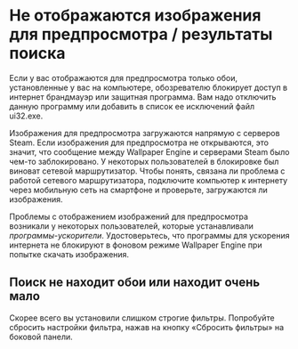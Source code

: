 # Не отображаются изображения для предпросмотра / результаты поиска

Если у вас отображаются для предпросмотра только обои, установленные у вас на компьютере, обозревателю блокирует доступ в интернет брандмауэр или защитная программа. Вам надо отключить данную программу или добавить в список ее исключений файл ui32.exe.

Изображения для предпросмотра загружаются напрямую с серверов Steam. Если изображения для предпросмотра не открываются, это значит, что сообщение между Wallpaper Engine и серверами Steam было чем-то заблокировано. У некоторых пользователей в блокировке был виноват сетевой маршрутизатор. Чтобы понять, связана ли проблема с работой сетевого маршрутизатора, подключите компьютер к интернету через мобильную сеть на смартфоне и проверьте, загружаются ли изображения.

Проблемы с отображением изображений для предпросмотра возникали у некоторых пользователей, которые устанавливали *программы-ускорители*. Удостоверьтесь, что программы для ускорения интернета не блокируют в фоновом режиме Wallpaper Engine при попытке скачать изображения.

## Поиск не находит обои или находит очень мало

Скорее всего вы установили слишком строгие фильтры. Попробуйте сбросить настройки фильтра, нажав на кнопку «Сбросить фильтры» на боковой панели.